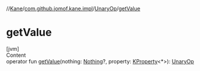 //[Kane](../../index.md)/[com.github.jomof.kane.impl](../index.md)/[UnaryOp](index.md)/[getValue](get-value.md)



# getValue  
[jvm]  
Content  
operator fun [getValue](get-value.md)(nothing: [Nothing](https://kotlinlang.org/api/latest/jvm/stdlib/kotlin/-nothing/index.html)?, property: [KProperty](https://kotlinlang.org/api/latest/jvm/stdlib/kotlin.reflect/-k-property/index.html)<*>): [UnaryOp](index.md)  



